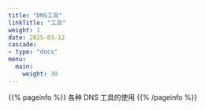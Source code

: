 ```yaml
---
title: "DNS工具"
linkTitle: "工具"
weight: 1
date: 2025-03-12
cascade:
- type: "docs"
menu:
  main:
    weight: 30
---
```


{{% pageinfo %}}
各种 DNS 工具的使用
{{% /pageinfo %}}



